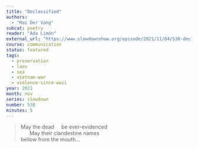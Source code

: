 ```yaml
---
title: "Declassified"
authors:
  - "Mai Der Vang"
subcat: poetry
reader: "Ada Limón"
external_url: "https://www.slowdownshow.org/episode/2021/11/04/538-declassified"
course: communication
status: featured
tags:
  - preservation
  - laos
  - sea
  - vietnam-war
  - violence-since-wwii
year: 2021
month: nov
series: slowdown
number: 538
minutes: 5
---
```


> May the dead &nbsp;&nbsp;&nbsp; be ever-evidenced  
> &nbsp;&nbsp;&nbsp;&nbsp;&nbsp; May their clandestine names  
> bellow from the mouth…

